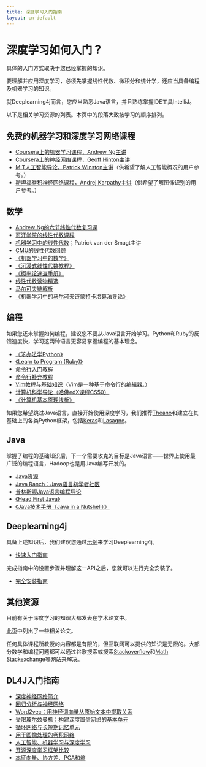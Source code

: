 ```yaml
---
title: 深度学习入门指南
layout: cn-default
---
```


# 深度学习如何入门？

具体的入门方式取决于您已经掌握的知识。 

要理解并应用深度学习，必须先掌握线性代数、微积分和统计学，还应当具备编程及机器学习的知识。 

就Deeplearning4j而言，您应当熟悉Java语言，并且熟练掌握IDE工具IntelliJ。 

以下是相关学习资源的列表。本页中的段落大致按学习的顺序排列。 

## 免费的机器学习和深度学习网络课程

* [Coursera上的机器学习课程，Andrew Ng主讲](https://www.coursera.org/learn/machine-learning/home/info) 
* [Coursera上的神经网络课程，Geoff Hinton主讲](http://class.coursera.org/neuralnets-2012-001/lecture) 
* [MIT人工智能导论，Patrick Winston主讲](http://ocw.mit.edu/courses/electrical-engineering-and-computer-science/6-034-artificial-intelligence-fall-2010/)（供希望了解人工智能概况的用户参考。）
* [斯坦福卷积神经网络课程，Andrej Karpathy主讲](http://cs231n.github.io)（供希望了解图像识别的用户参考。）

## 数学

* [Andrew Ng的六节线性代数复习课](https://www.youtube.com/playlist?list=PLnnr1O8OWc6boN4WHeuisJWmeQHH9D_Vg)
* [可汗学院的线性代数课程](https://www.khanacademy.org/math/linear-algebra)
* [机器学习中的线性代数](https://www.youtube.com/watch?v=ZumgfOei0Ak)；Patrick van der Smagt主讲
* [CMU的线性代数回顾](http://www.cs.cmu.edu/~zkolter/course/linalg/outline.html)
* [《机器学习中的数学》](https://www.umiacs.umd.edu/~hal/courses/2013S_ML/math4ml.pdf)
* [《沉浸式线性代数教程》](http://immersivemath.com/ila/learnmore.html)
* [《概率论速查手册》](https://static1.squarespace.com/static/54bf3241e4b0f0d81bf7ff36/t/55e9494fe4b011aed10e48e5/1441352015658/probability_cheatsheet.pdf)
* [线性代数读物精选](https://begriffs.com/posts/2016-07-24-best-linear-algebra-books.html)
* [马尔可夫链解析](http://setosa.io/ev/markov-chains/)
* [《机器学习中的马尔可夫链蒙特卡洛算法导论》](http://citeseerx.ist.psu.edu/viewdoc/download?doi=10.1.1.13.7133&rep=rep1&type=pdf)

## 编程

如果您还未掌握如何编程，建议您不要从Java语言开始学习。Python和Ruby的反馈速度快，学习这两种语言更容易掌握编程的基本理念。 

* [《笨办法学Python》](http://learnpythonthehardway.org/)
* [《Learn to Program (Ruby)》](https://pine.fm/LearnToProgram/)
* [命令行入门教程](http://cli.learncodethehardway.org/book/)
* [命令行补充教程](http://www.learnenough.com/command-line)
* [Vim教程与基础知识](https://danielmiessler.com/study/vim/)（Vim是一种基于命令行的编辑器。）
* [计算机科学导论（哈佛edX课程CS50）](https://www.edx.org/course/introduction-computer-science-harvardx-cs50x)
* [《计算机基本原理浅析》](https://marijnhaverbeke.nl/turtle/)

如果您希望跳过Java语言，直接开始使用深度学习，我们推荐[Theano](http://deeplearning.net/)和建立在其基础上的各类Python框架，包括[Keras](https://github.com/fchollet/keras)和[Lasagne](https://github.com/Lasagne/Lasagne)。

## Java

掌握了编程的基础知识后，下一个需要攻克的目标是Java语言——世界上使用最广泛的编程语言，Hadoop也是用Java编写开发的。 

* [Java资源](http://wiht.link/java-resources)
* [Java Ranch：Java语言初学者社区](http://javaranch.com/)
* [普林斯顿Java语言编程导论](http://introcs.cs.princeton.edu/java/home/)
* [《Head First Java》](http://www.amazon.com/gp/product/0596009208)
* [《Java技术手册（Java in a Nutshell）》](http://www.amazon.com/gp/product/1449370829)

## Deeplearning4j

具备上述知识后，我们建议您通过[示例](https://github.com/deeplearning4j/dl4j-examples)来学习Deeplearning4j。 

* [快速入门指南](./quickstart.html)

完成指南中的设置步骤并理解这一API之后，您就可以进行完全安装了。

* [完全安装指南](./gettingstarted)

## 其他资源

目前有关于深度学习的知识大都发表在学术论文中。

[此页](./deeplearningpapers)中列出了一些相关论文。 

任何具体课程所教授的内容都是有限的，但互联网可以提供的知识是无限的。大部分数学和编程问题都可以通过谷歌搜索或搜索[Stackoverflow](http://stackoverflow.com)和[Math Stackexchange](https://math.stackexchange.com/)等网站来解决。

## DL4J入门指南

* [深度神经网络简介](./neuralnet-overview)
* [回归分析与神经网络](./linear-regression)
* [Word2vec：用神经词向量从原始文本中提取关系](./word2vec)
* [受限玻尔兹曼机：构建深度置信网络的基本单元](./restrictedboltzmannmachine)
* [循环网络与长短期记忆单元](./lstm)
* [用于图像处理的卷积网络](./convolutionalnets)
* [人工智能、机器学习与深度学习](./ai-machinelearning-deeplearning)
* [开源深度学习框架比较](./compare-dl4j-torch7-pylearn)
* [本征向量、协方差、PCA和熵](/eigenvector)
